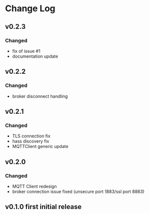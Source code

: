 # Change Log

## v0.2.3

### Changed
 * fix of issue #1
 * documentation update


## v0.2.2

### Changed
 * broker disconnect handling

## v0.2.1

### Changed
 * TLS connection fix
 * hass discovery fix
 * MQTTClient generic update

## v0.2.0

### Changed
 * MQTT Client redesign
 * broker connection issue fixed (unsecure port 1883/ssl port 8883)

## v0.1.0 first initial release
